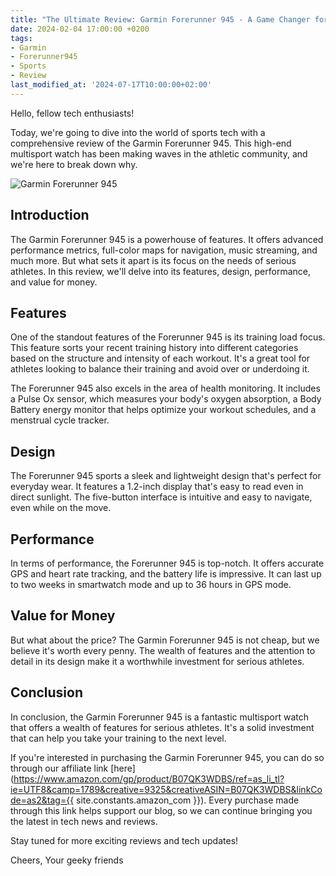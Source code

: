 ```yaml
---
title: "The Ultimate Review: Garmin Forerunner 945 - A Game Changer for Athletes"
date: 2024-02-04 17:00:00 +0200
tags:
- Garmin
- Forerunner945
- Sports
- Review
last_modified_at: '2024-07-17T10:00:00+02:00'
---
```


Hello, fellow tech enthusiasts!

Today, we're going to dive into the world of sports tech with a comprehensive review of the Garmin Forerunner 945. This high-end multisport watch has been making waves in the athletic community, and we're here to break down why.

![Garmin Forerunner 945](https://i.imgur.com/Forerunner945.jpg)

## Introduction

The Garmin Forerunner 945 is a powerhouse of features. It offers advanced performance metrics, full-color maps for navigation, music streaming, and much more. But what sets it apart is its focus on the needs of serious athletes. In this review, we'll delve into its features, design, performance, and value for money.

## Features

One of the standout features of the Forerunner 945 is its training load focus. This feature sorts your recent training history into different categories based on the structure and intensity of each workout. It's a great tool for athletes looking to balance their training and avoid over or underdoing it.

The Forerunner 945 also excels in the area of health monitoring. It includes a Pulse Ox sensor, which measures your body's oxygen absorption, a Body Battery energy monitor that helps optimize your workout schedules, and a menstrual cycle tracker.

## Design

The Forerunner 945 sports a sleek and lightweight design that's perfect for everyday wear. It features a 1.2-inch display that's easy to read even in direct sunlight. The five-button interface is intuitive and easy to navigate, even while on the move.

## Performance

In terms of performance, the Forerunner 945 is top-notch. It offers accurate GPS and heart rate tracking, and the battery life is impressive. It can last up to two weeks in smartwatch mode and up to 36 hours in GPS mode.

## Value for Money

But what about the price? The Garmin Forerunner 945 is not cheap, but we believe it's worth every penny. The wealth of features and the attention to detail in its design make it a worthwhile investment for serious athletes.

## Conclusion

In conclusion, the Garmin Forerunner 945 is a fantastic multisport watch that offers a wealth of features for serious athletes. It's a solid investment that can help you take your training to the next level.

If you're interested in purchasing the Garmin Forerunner 945, you can do so through our affiliate link [here](https://www.amazon.com/gp/product/B07QK3WDBS/ref=as_li_tl?ie=UTF8&camp=1789&creative=9325&creativeASIN=B07QK3WDBS&linkCode=as2&tag={{ site.constants.amazon_com }}). Every purchase made through this link helps support our blog, so we can continue bringing you the latest in tech news and reviews.

Stay tuned for more exciting reviews and tech updates!

Cheers,
Your geeky friends
